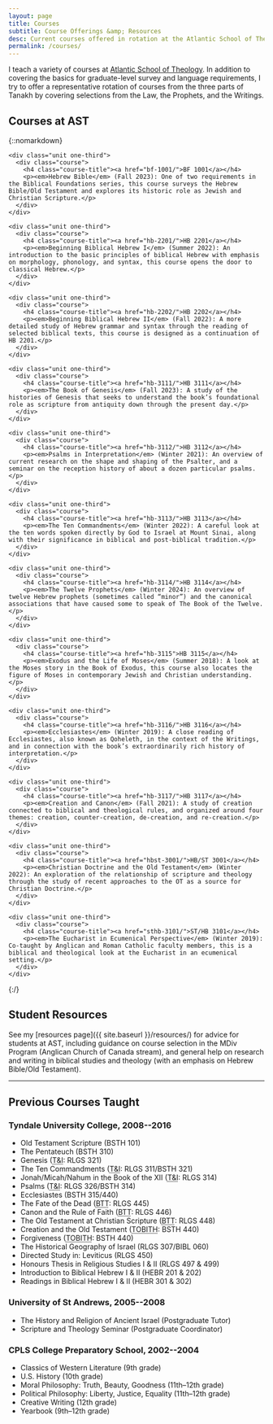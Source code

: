```yaml
---
layout: page
title: Courses
subtitle: Course Offerings &amp; Resources
desc: Current courses offered in rotation at the Atlantic School of Theology.
permalink: /courses/
---
```


I teach a variety of courses at [Atlantic School of Theology](http://www.astheology.ns.ca/).
In addition to covering the basics for graduate-level survey and
language requirements, I try to offer a representative rotation of
courses from the three parts of Tanakh by covering selections from the
Law, the Prophets, and the Writings.

## Courses at AST

{::nomarkdown}
<div class="courses">

  <div class="grid no-gutters">

    <div class="unit one-third">
      <div class="course">
        <h4 class="course-title"><a href="bf-1001/">BF 1001</a></h4>
        <p><em>Hebrew Bible</em> (Fall 2023): One of two requirements in the Biblical Foundations series, this course surveys the Hebrew Bible/Old Testament and explores its historic role as Jewish and Christian Scripture.</p>
      </div>
    </div>

    <div class="unit one-third">
      <div class="course">
        <h4 class="course-title"><a href="hb-2201/">HB 2201</a></h4>
        <p><em>Beginning Biblical Hebrew I</em> (Summer 2022): An introduction to the basic principles of biblical Hebrew with emphasis on morphology, phonology, and syntax, this course opens the door to classical Hebrew.</p>
      </div>
    </div>

    <div class="unit one-third">
      <div class="course">
        <h4 class="course-title"><a href="hb-2202/">HB 2202</a></h4>
        <p><em>Beginning Biblical Hebrew II</em> (Fall 2022): A more detailed study of Hebrew grammar and syntax through the reading of selected biblical texts, this course is designed as a continuation of HB 2201.</p>
      </div>
    </div>

  </div><!-- grid -->

  <div class="grid no-gutters">

    <div class="unit one-third">
      <div class="course">
        <h4 class="course-title"><a href="hb-3111/">HB 3111</a></h4>
        <p><em>The Book of Genesis</em> (Fall 2023): A study of the histories of Genesis that seeks to understand the book’s foundational role as scripture from antiquity down through the present day.</p>
      </div>
    </div>

    <div class="unit one-third">
      <div class="course">
        <h4 class="course-title"><a href="hb-3112/">HB 3112</a></h4>
        <p><em>Psalms in Interpretation</em> (Winter 2021): An overview of current research on the shape and shaping of the Psalter, and a seminar on the reception history of about a dozen particular psalms.</p>
      </div>
    </div>

    <div class="unit one-third">
      <div class="course">
        <h4 class="course-title"><a href="hb-3113/">HB 3113</a></h4>
        <p><em>The Ten Commandments</em> (Winter 2022): A careful look at the ten words spoken directly by God to Israel at Mount Sinai, along with their significance in biblical and post-biblical tradition.</p>
      </div>
    </div>

  </div><!-- grid -->

  <div class="grid no-gutters">

    <div class="unit one-third">
      <div class="course">
        <h4 class="course-title"><a href="hb-3114/">HB 3114</a></h4>
        <p><em>The Twelve Prophets</em> (Winter 2024): An overview of twelve Hebrew prophets (sometimes called “minor”) and the canonical associations that have caused some to speak of The Book of the Twelve.</p>
      </div>
    </div>

    <div class="unit one-third">
      <div class="course">
        <h4 class="course-title"><a href="hb-3115">HB 3115</a></h4>
        <p><em>Exodus and the Life of Moses</em> (Summer 2018): A look at the Moses story in the Book of Exodus, this course also locates the figure of Moses in contemporary Jewish and Christian understanding.</p>
      </div>
    </div>

    <div class="unit one-third">
      <div class="course">
        <h4 class="course-title"><a href="hb-3116/">HB 3116</a></h4>
        <p><em>Ecclesiastes</em> (Winter 2019): A close reading of Ecclesiastes, also known as Qoheleth, in the context of the Writings, and in connection with the book’s extraordinarily rich history of interpretation.</p>
      </div>
    </div>

  </div><!-- grid -->

  <div class="grid no-gutters">

    <div class="unit one-third">
      <div class="course">
        <h4 class="course-title"><a href="hb-3117/">HB 3117</a></h4>
        <p><em>Creation and Canon</em> (Fall 2021): A study of creation connected to biblical and theological rules, and organized around four themes: creation, counter-creation, de-creation, and re-creation.</p>
      </div>
    </div>

    <div class="unit one-third">
      <div class="course">
        <h4 class="course-title"><a href="hbst-3001/">HB/ST 3001</a></h4>
        <p><em>Christian Doctrine and the Old Testament</em> (Winter 2022): An exploration of the relationship of scripture and theology through the study of recent approaches to the OT as a source for Christian Doctrine.</p>
      </div>
    </div>

    <div class="unit one-third">
      <div class="course">
        <h4 class="course-title"><a href="sthb-3101/">ST/HB 3101</a></h4>
        <p><em>The Eucharist in Ecumenical Perspective</em> (Winter 2019): Co-taught by Anglican and Roman Catholic faculty members, this is a biblical and theological look at the Eucharist in an ecumenical setting.</p>
      </div>
    </div>

  </div><!-- grid -->

<!-- 
    <div class="unit one-third">
      <div class="course">
        <h4 class="course-title"><a href="hb-3118/">HB 3118</a></h4>
        <p><em>Scripture and the City</em> (Winter 2024): An examination of the meaning of the city in Christian Scripture and its afterlives, from Augustine to Christine de Pizan to Jacques Ellul.</p>
      </div>
    </div>
 -->

</div>
{:/}

## Student Resources

See my [resources page]({{ site.baseurl }}/resources/) for advice for
students at AST, including guidance on course selection in the MDiv
Program (Anglican Church of Canada stream), and general help on research
and writing in biblical studies and theology (with an emphasis on Hebrew
Bible/Old Testament).

---

## Previous Courses Taught

### Tyndale University College, 2008--2016

- Old Testament Scripture (BSTH 101)
- The Pentateuch (BSTH 310)
- Genesis (<abbr title="Text &amp; Interpretation">T&amp;I</abbr>: RLGS 321)
- The Ten Commandments (<abbr title="Text &amp; Interpretation">T&amp;I</abbr>: RLGS 311/BSTH 321)
- Jonah/Micah/Nahum in the Book of the XII (<abbr title="Text &amp; Interpretation">T&amp;I</abbr>: RLGS 314)
- Psalms (<abbr title="Text &amp; Interpretation">T&amp;I</abbr>: RLGS 326/BSTH 314)
- Ecclesiastes (BSTH 315/440)
- The Fate of the Dead (<abbr title="Biblical Theological Themes">BTT</abbr>: RLGS 445)
- Canon and the Rule of Faith (<abbr title="Biblical Theological Themes">BTT</abbr>: RLGS 446)
- The Old Testament at Christian Scripture (<abbr title="Biblical Theological Themes">BTT</abbr>: RLGS 448)
- Creation and the Old Testament (<abbr title="Topics in Biblical Theology">TOBITH</abbr>: BSTH 440)
- Forgiveness (<abbr title="Topics in Biblical Theology">TOBITH</abbr>: BSTH 440)
- The Historical Geography of Israel (RLGS 307/BIBL 060)
- Directed Study in: Leviticus (RLGS 450)
- Honours Thesis in Religious Studies I &amp; II (RLGS 497 &amp; 499)
- Introduction to Biblical Hebrew I &amp; II (HEBR 201 &amp; 202)
- Readings in Biblical Hebrew I &amp; II (HEBR 301 &amp; 302)

### University of St Andrews, 2005--2008

- The History and Religion of Ancient Israel (Postgraduate Tutor)
- Scripture and Theology Seminar (Postgraduate Coordinator)

### CPLS College Preparatory School, 2002--2004

- Classics of Western Literature (9th grade)
- U.S. History (10th grade)
- Moral Philosophy: Truth, Beauty, Goodness (11th&ndash;12th grade)
- Political Philosophy: Liberty, Justice, Equality (11th&ndash;12th grade)
- Creative Writing (12th grade)
- Yearbook (9th&ndash;12th grade)
